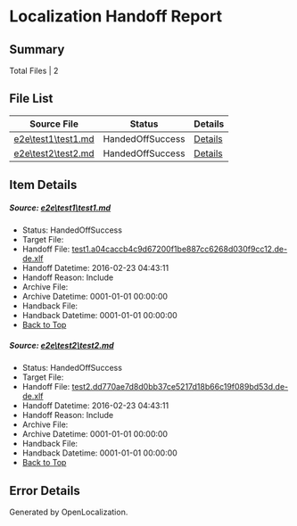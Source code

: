 # <a name='report-top'></a> Localization Handoff Report

## Summary
 Total Files | 2

## File List
 Source File | Status | Details 
 ----------- | ------ | ------- 
 [e2e\test1\test1.md](https://github.com/OpenLocalizationTest/oltest/blob/2abb6a54e2a9b6a50200cece64ec117ad00ce338/e2e/test1/test1.md) | HandedOffSuccess | [Details](#4183845ea9681da0328a776c957ea1ada6e6190c6)
 [e2e\test2\test2.md](https://github.com/OpenLocalizationTest/oltest/blob/2abb6a54e2a9b6a50200cece64ec117ad00ce338/e2e/test2/test2.md) | HandedOffSuccess | [Details](#f0391904a77efece1359efeca01b5a9a89eeb8c87)

## Item Details
##### <a name='4183845ea9681da0328a776c957ea1ada6e6190c6'></a> Source: [e2e\test1\test1.md](https://github.com/OpenLocalizationTest/oltest/blob/2abb6a54e2a9b6a50200cece64ec117ad00ce338/e2e/test1/test1.md)
* Status: HandedOffSuccess
* Target File: 
* Handoff File: [test1.a04caccb4c9d67200f1be887cc6268d030f9cc12.de-de.xlf](https://github.com/OpenLocalizationTestOrg/olhandoff/blob/cb6cf0a3018b9749a4a4fd17a54f88bb237881f2/ol-handoff/OpenLocalizationTestOrg/oltest.de-de/master/mt-test/test1.a04caccb4c9d67200f1be887cc6268d030f9cc12.de-de.xlf)
* Handoff Datetime: 2016-02-23 04:43:11
* Handoff Reason: Include
* Archive File: 
* Archive Datetime: 0001-01-01 00:00:00
* Handback File: 
* Handback Datetime: 0001-01-01 00:00:00
* [Back to Top](#report-top)

##### <a name='f0391904a77efece1359efeca01b5a9a89eeb8c87'></a> Source: [e2e\test2\test2.md](https://github.com/OpenLocalizationTest/oltest/blob/2abb6a54e2a9b6a50200cece64ec117ad00ce338/e2e/test2/test2.md)
* Status: HandedOffSuccess
* Target File: 
* Handoff File: [test2.dd770ae7d8d0bb37ce5217d18b66c19f089bd53d.de-de.xlf](https://github.com/OpenLocalizationTestOrg/olhandoff/blob/cb6cf0a3018b9749a4a4fd17a54f88bb237881f2/ol-handoff/OpenLocalizationTestOrg/oltest.de-de/master/ht-test/test2.dd770ae7d8d0bb37ce5217d18b66c19f089bd53d.de-de.xlf)
* Handoff Datetime: 2016-02-23 04:43:11
* Handoff Reason: Include
* Archive File: 
* Archive Datetime: 0001-01-01 00:00:00
* Handback File: 
* Handback Datetime: 0001-01-01 00:00:00
* [Back to Top](#report-top)


## Error Details

Generated by OpenLocalization.
